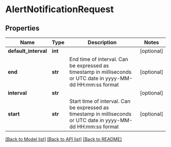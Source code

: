 # AlertNotificationRequest

## Properties
| Name                 | Type    | Description                                                                                                     | Notes      |
| -------------------- | ------- | --------------------------------------------------------------------------------------------------------------- | ---------- |
| **default_interval** | **int** |                                                                                                                 | [optional] |
| **end**              | **str** | End time of interval. Can be expressed as timestamp in milliseconds or UTC date in yyyy-MM-dd HH:mm:ss format   | [optional] |
| **interval**         | **str** |                                                                                                                 | [optional] |
| **start**            | **str** | Start time of interval. Can be expressed as timestamp in milliseconds or UTC date in yyyy-MM-dd HH:mm:ss format | [optional] |

[[Back to Model list]](../README.md#documentation-for-models) [[Back to API list]](../README.md#documentation-for-api-endpoints) [[Back to README]](../README.md)
